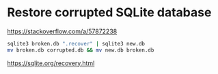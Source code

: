 # Restore corrupted SQLite database

<https://stackoverflow.com/a/57872238>
```sh
sqlite3 broken.db ".recover" | sqlite3 new.db
mv broken.db corrupted.db && mv new.db broken.db
```

<https://sqlite.org/recovery.html>